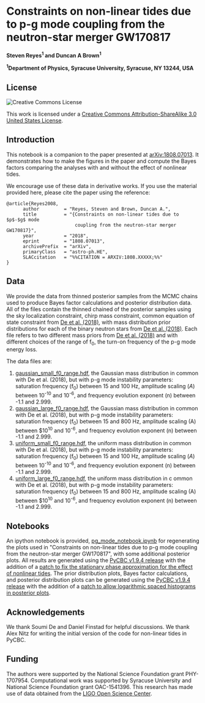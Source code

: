 # Constraints on non-linear tides due to p-g mode coupling from the neutron-star merger GW170817

**Steven Reyes<sup>1</sup> and Duncan A Brown<sup>1</sup>**

**<sup>1</sup>Department of Physics, Syracuse University, Syracuse, NY 13244, USA**

## License

![Creative Commons License](https://i.creativecommons.org/l/by-sa/3.0/us/88x31.png "Creative Commons License")

This work is licensed under a [Creative Commons Attribution-ShareAlike 3.0 United States License](http://creativecommons.org/licenses/by-sa/3.0/us/).

## Introduction

This notebook is a companion to the paper presented at [arXiv:1808.07013](https://arxiv.org/abs/1808.07013). It demonstrates how to make the figures in the paper and compute the Bayes factors comparing the analyses with and without the effect of nonlinear tides.

We encourage use of these data in derivative works. If you use the material provided here, please cite the paper using the reference:

```
@article{Reyes2008,
      author         = "Reyes, Steven and Brown, Duncan A.",
      title          = "{Constraints on non-linear tides due to $p$-$g$ mode 
                         coupling from the neutron-star merger GW170817}",
      year           = "2018",
      eprint         = "1808.07013",
      archivePrefix  = "arXiv",
      primaryClass   = "astro-ph.HE",
      SLACcitation   = "%%CITATION = ARXIV:1808.XXXXX;%%"
}
```
## Data
We provide the data from thinned posterior samples from the MCMC chains used to produce Bayes factor calculations
and posterior distribution data. All of the files contain the thinned chained of the posterior samples using the sky localization constraint, chirp mass constraint, common equation of state constraint from [De et al. (2018)](https://arxiv.org/abs/1804.08583), with mass distribution prior distributions for each of the binary neutron stars from [De et al. (2018)](https://arxiv.org/abs/1804.08583). Each file refers to two different mass priors from [De et al. (2018)](https://arxiv.org/abs/1804.08583) and with different choices of the range of f<sub>0</sub>, the turn-on frequency of the p-g mode energy loss.

The data files are:

1. [gaussian_small_f0_range.hdf](https://github.com/sugwg/gw170817-pg-modes/blob/master/gaussian_small_f0_range.hdf), the Gaussian mass distribution in common with De et al. (2018), but with p-g mode instability parameters: saturation frequency (f<sub>0</sub>) between 15 and 100 Hz, amplitude scaling ($A$) between 10<sup>-10</sup> and 10<sup>-6</sup>, and frequency evolution exponent (n) between -1.1 and 2.999.
2. [gaussian_large_f0_range.hdf](https://github.com/sugwg/gw170817-pg-modes/blob/master/gaussian_large_f0_range.hdf), the Gaussian mass distribution in common with De et al. (2018), but with p-g mode instability parameters: saturation frequency (f<sub>0</sub>) between 15 and 800 Hz, amplitude scaling (A) between $10<sup>10</sup> and 10<sup>-6</sup>, and frequency evolution exponent (n) between -1.1 and 2.999.
3. [uniform_small_f0_range.hdf](https://github.com/sugwg/gw170817-pg-modes/blob/master/uniform_small_f0_range.hdf), the uniform mass distribution in common with De et al. (2018), but with p-g mode instability parameters: saturation frequency (f<sub>0</sub>) between 15 and 100 Hz, amplitude scaling ($A$) between 10<sup>-10</sup> and 10<sup>-6</sup>, and frequency evolution exponent (n) between -1.1 and 2.999. 
4. [uniform_large_f0_range.hdf](https://github.com/sugwg/gw170817-pg-modes/blob/master/uniform_large_f0_range.hdf), the uniform mass distribution in c
ommon with De et al. (2018), but with p-g mode instability parameters: saturation frequency (f<sub>0</sub>) between 15 and 800 Hz, amplitude scaling (A) between $10<sup>10</sup> and 10<sup>-6</sup>, and frequency evolution exponent (n) between -1.1 and 2.999. 

## Notebooks

An ipython notebook is provided, [pg_mode_notebook.ipynb](https://github.com/sugwg/gw170817-pg-modes/blob/master/pg_mode_notebook.ipynb) for regenerating the plots used in "Constraints on non-linear tides due to p-g mode coupling from the neutron-star merger GW170817", with some additional posterior plots. All results are generated using the [PyCBC v1.9.4 release](https://github.com/gwastro/pycbc/releases/tag/v1.9.4) with the addition of a [patch to fix the stationary phase approximation for the effect of nonlinear tides](https://github.com/gwastro/pycbc/pull/2284). The prior distribution plots, Bayes factor calculations, and posterior distribution plots can be generated using the [PyCBC v1.9.4 release](https://github.com/gwastro/pycbc/releases/tag/v1.9.4) with the addition of a [patch to allow logarithmic spaced histograms in posterior plots](https://github.com/gwastro/pycbc/pull/2285).

## Acknowledgements
We thank Soumi De and Daniel Finstad for helpful discussions. We thank Alex Nitz for writing the initial version of
the code for non-linear tides in PyCBC.

## Funding
The authors were supported by the National Science Foundation grant PHY-1707954.
Computational work was supported by Syracuse University and National Science Foundation grant OAC-1541396.
This research has made use of data obtained from the  [LIGO Open Science Center](http://www.losc.org).
